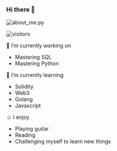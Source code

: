 ### Hi there 👋
![about_me.py](https://user-images.githubusercontent.com/14168559/96319520-ba632b00-0fc4-11eb-9bcc-64ecdb5583f3.png)

![visitors](https://visitor-badge.glitch.me/badge?page_id=miconnell)

<!-- [![Michael's github stats](https://github-readme-stats.vercel.app/api?username=Miconnell&theme=cobalt)](https://github.com/anuraghazra/github-readme-stats)-->
<!--
**MiConnell/MiConnell** is a ✨ _special_ ✨ repository because its `README.md` (this file) appears on your GitHub profile.

Here are some ideas to get you started:
-->
🔭 I’m currently working on
-   Mastering SQL
-   Mastering Python

🌱 I’m currently learning
- Solidity
- Web3
- Golang
- Javascript

☺️ I enjoy
- Playing guitar
- Reading
- Challenging myself to learn new things
